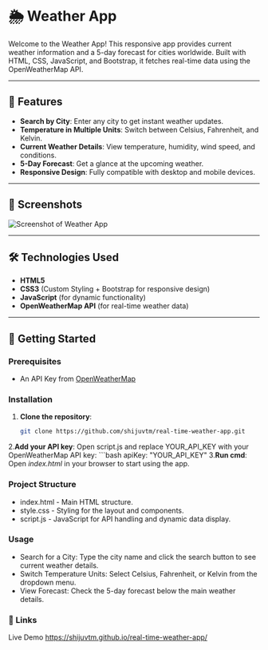 # 🌦️ Weather App

Welcome to the Weather App! This responsive app provides current weather information and a 5-day forecast for cities worldwide. Built with HTML, CSS, JavaScript, and Bootstrap, it fetches real-time data using the OpenWeatherMap API.

---

## 🌟 Features

- **Search by City**: Enter any city to get instant weather updates.
- **Temperature in Multiple Units**: Switch between Celsius, Fahrenheit, and Kelvin.
- **Current Weather Details**: View temperature, humidity, wind speed, and conditions.
- **5-Day Forecast**: Get a glance at the upcoming weather.
- **Responsive Design**: Fully compatible with desktop and mobile devices.

---

## 📸 Screenshots

![Screenshot of Weather App](https://via.placeholder.com/800x400) <!-- replace with actual screenshot -->

---

## 🛠️ Technologies Used

- **HTML5**
- **CSS3** (Custom Styling + Bootstrap for responsive design)
- **JavaScript** (for dynamic functionality)
- **OpenWeatherMap API** (for real-time weather data)

---

## 🚀 Getting Started

### Prerequisites

- An API Key from [OpenWeatherMap](https://openweathermap.org/api)

### Installation

1. **Clone the repository**:
   ```bash
   git clone https://github.com/shijuvtm/real-time-weather-app.git
2.**Add your API key**:
   Open script.js and replace YOUR_API_KEY with your OpenWeatherMap API key:
    ```bash
      apiKey: "YOUR_API_KEY"
3.**Run cmd**:
   Open *index.html* in your browser to start using the app.
   
### Project Structure

- index.html - Main HTML structure.
- style.css - Styling for the layout and components.
- script.js - JavaScript for API handling and dynamic data display.
  
### Usage
- Search for a City: Type the city name and click the search button to see current weather details.
- Switch Temperature Units: Select Celsius, Fahrenheit, or Kelvin from the dropdown menu.
- View Forecast: Check the 5-day forecast below the main weather details.

  
### 🔗 Links
Live Demo <!-- Link to your live demo -->
  https://shijuvtm.github.io/real-time-weather-app/
